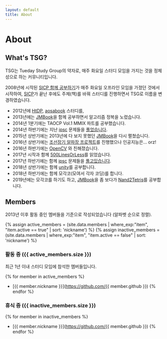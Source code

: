 ```yaml
---
layout: default
title: About
---
```


# About

## What's TSG?

TSG는 Tueday Study Group의 약자로, 매주 화요일 스터디 모임을 가지는 것을 정체성으로 하는 커뮤니티입니다.

2008년에 시작된 [SICP 함께 공부하기]가 매주 화요일 오프라인 모임을 가졌던 것에서 시작하여,
[SICP]가 끝난 후에도 주제(책)를 바꿔 스터디를 진행하면서 TSG로 이름을 변경하였습니다.

* 2012년에 [HtDP], [aosabook] 스터디를,
* 2013년에는 [JMBook]을 함께 공부하면서 알고리즘 정복을 노렸습니다.
* 2014년 1분기에는 TAOCP Vol.1 MMIX 파트를 공부했습니다.
* 2014년 하반기에는 지난 [ipsc] 문제들을 [풀었습니다](http://github.com/tuestudy/ipsc).
* 2015년 상반기에는 2013년에 다 보지 못했던 [JMBook]을 다시 펼쳤습니다.
* 2016년 상반기에는 [조선장기 알파장 프로젝트](https://github.com/tuestudy/janggi)를 진행했으나 인공지능은... orz!
* 2016년 하반기에는 [OpenCV](https://github.com/tuestudy/opencv_playground) 와 친해졌습니다.
* 2017년 시작과 함께 [500LinesOrLess]를 읽었습니다.
* 2017년 하반기에는 함께 [ipsc] 문제들을 [풀고있습니다](http://github.com/tuestudy/ipsc).
* 2018년 상반기에는 함께 [unity]를 공부합니다.
* 2018년 하반기에는 함께 모각코(모여서 각자 코딩)를 합니다.
* 2019년에는 모각코를 하기도 하고, [JMBook]을 좀 보다가 [Nand2Tetris]를 공부합니다.

## Members

2013년 이후 활동 중인 멤버들을 기준으로 작성되었습니다 (알파벳 순으로 정렬).

{% assign active_members = (site.data.members | where_exp:"item", "item.active == true" | sort: 'nickname') %}
{% assign inactive_members = (site.data.members | where_exp:"item", "item.active == false" | sort: 'nickname') %}

### 활동 중 ({{ active_members.size }})

최근 1년 이내 스터디 모임에 참석한 멤버들입니다.

{% for member in active_members %}
* [{{ member.nickname }}](https://github.com/{{ member.github }})
{% endfor %}

### 휴식 중 ({{ inactive_members.size }})

{% for member in inactive_members %}
* [{{ member.nickname }}](https://github.com/{{ member.github }})
{% endfor %}

[SICP 함께 공부하기]: https://groups.google.com/forum/?fromgroups#!forum/study-sicp
[SICP]: http://mitpress.mit.edu/sicp/
[HtDP]: http://www.htdp.org
[aosabook]: http://www.aosabook.org
[JMBook]: http://algospot.com/wiki/read/JMBook
[500LinesOrLess]: http://aosabook.org/en/index.html
[ipsc]: http://ipsc.ksp.sk/
[unity]: https://unity3d.com/
[Nand2Tetris]: https://www.nand2tetris.org/
